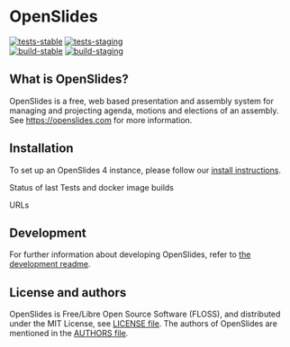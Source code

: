 # OpenSlides

[![tests-stable](https://github.com/OpenSlides/OpenSlides/actions/workflows/test-integration-stable.yml/badge.svg)](https://github.com/OpenSlides/OpenSlides/actions/workflows/test-integration-stable.yml)
[![tests-staging](https://github.com/OpenSlides/OpenSlides/actions/workflows/test-integration-staging.yml/badge.svg)](https://github.com/OpenSlides/OpenSlides/actions/workflows/test-integration-staging.yml)\
[![build-stable](https://github.com/OpenSlides/OpenSlides/actions/workflows/build-images-stable.yml/badge.svg)](https://github.com/OpenSlides/OpenSlides/actions/workflows/build-images-stable.yml)
[![build-staging](https://github.com/OpenSlides/OpenSlides/actions/workflows/build-images-staging.yml/badge.svg)](https://github.com/OpenSlides/OpenSlides/actions/workflows/build-images-staging.yml)

## What is OpenSlides?

OpenSlides is a free, web based presentation and assembly system for
managing and projecting agenda, motions and elections of an assembly. See
https://openslides.com for more information.


## Installation

To set up an OpenSlides 4 instance, please follow our [install
instructions](INSTALL.md).

Status of last Tests and docker image builds

URLs

## Development

For further information about developing OpenSlides, refer to [the development
readme](DEVELOPMENT.md).


## License and authors

OpenSlides is Free/Libre Open Source Software (FLOSS), and distributed under the
MIT License, see [LICENSE file](LICENSE). The authors of OpenSlides are
mentioned in the [AUTHORS file](AUTHORS).
